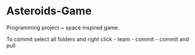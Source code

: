 # Asteroids-Game
Programming project ~ space inspired game.

To commit select all folders and right click - team - commit - commit and pull
